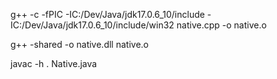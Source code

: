 g++ -c -fPIC -IC:/Dev/Java/jdk17.0.6_10/include -IC:/Dev/Java/jdk17.0.6_10/include/win32 native.cpp -o native.o

g++ -shared -o native.dll native.o

javac -h . Native.java